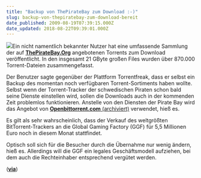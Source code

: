 ```yaml
---
title: "Backup von ThePirateBay zum Download :-)"
slug: backup-von-thepiratebay-zum-download-bereit
date_published: 2009-08-19T07:39:15.000Z
date_updated: 2018-08-22T09:39:01.000Z
---
```


![](//ben-costello.com/images/tape_and_crossbones-web.png)Ein nicht namentlich bekannter Nutzer hat eine umfassende Sammlung der auf [**ThePirateBay.Org**](http://thepiratebay.org) angebotenen Torrents zum Download veröffentlicht. In den insgesamt 21 GByte großen Files wurden über 870.000 Torrent-Dateien zusammengefasst.

Der Benutzer sagte gegenüber der Plattform Torrentfreak, dass er selbst ein Backup des momentan noch verfügbaren Torrent-Sortiments haben wollte. Selbst wenn der Torrent-Tracker der schwedischen Piraten schon bald seine Dienste einstellen wird, sollen die Downloads auch in der kommenden Zeit problemlos funktionieren. Anstelle von den Diensten der Pirate Bay wird das Angebot von [**Openbittorrent.com** (archiviert)](http://web.archive.org/web/20090831071007/http://openbittorrent.com:80/) verwendet, hieß es.

Es gilt als sehr wahrscheinlich, dass der Verkauf des weltgrößten BitTorrent-Trackers an die Global Gaming Factory (GGF) für 5,5 Millionen Euro noch in diesem Monat stattfindet.

Optisch soll sich für die Besucher durch die Übernahme nur wenig ändern, hieß es. Allerdings will die GGF ein legales Geschäftsmodell aufziehen, bei dem auch die Rechteinhaber entsprechend vergütet werden.

(**[via](http://winfuture.de/news,49121.html)**)

